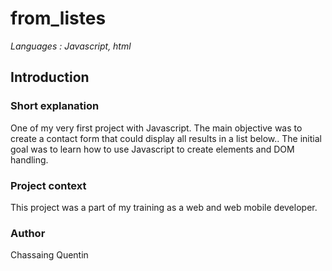 # from_listes

*Languages : Javascript, html*

## Introduction

### Short explanation

One of my very first project with Javascript.
The main objective was to create a contact form that could display all results in a list below.. 
The initial goal was to learn how to use Javascript to create elements and DOM handling.

### Project context

This project was a part of my training as a web and web mobile developer.

### Author

Chassaing Quentin
